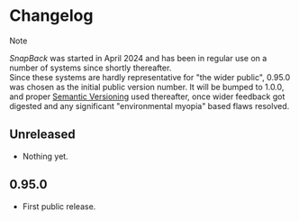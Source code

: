 # Changelog

>[!NOTE]
>*SnapBack* was started in April 2024 and has been in regular use on a number of systems since shortly thereafter.  
>Since these systems are hardly representative for "the wider public", 0.95.0 was chosen as the initial public version number.
It will be bumped to 1.0.0, and proper [Semantic Versioning](https://semver.org/spec/v2.0.0.html) used thereafter,
once wider feedback got digested and any significant "environmental myopia" based flaws resolved.

## Unreleased

- Nothing yet.

## 0.95.0

- First public release.

